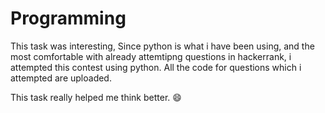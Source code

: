 # Programming
This task was interesting, 
Since python is what i have been using, and the most comfortable with already attemtipng questions in hackerrank, 
i attempted this contest using python. All the code for questions which i attempted are uploaded.

This task really helped me think better. :smile:
